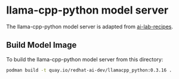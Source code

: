 # llama-cpp-python model server

The llama-cpp-python model server is adapted from [ai-lab-recipes](https://github.com/containers/ai-lab-recipes/tree/main/model_servers/llamacpp_python).

## Build Model Image

To build the llama-cpp-python model server from this directory:

```bash
podman build -t quay.io/redhat-ai-dev/llamacpp_python:0.3.16 .
```
